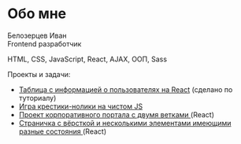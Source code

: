 # Обо мне

Белозерцев Иван
<br>
Frontend разработчик

HTML, CSS, JavaScript, React, AJAX, ООП, Sass

Проекты и задачи:
- <a href="https://github.com/ivvn8/-Tables-sorted-by-fields.-React-JS.">Таблица с информацией о пользователях на React</a> (сделано по туториалу)
- <a href="https://github.com/ivvn8/tic-tac-toe-JS">Игра крестики-нолики на чистом JS</a>
- <a href="https://github.com/ivvn8/chat-network">Проект корпоративного портала с двумя ветками </a>(React)
- <a href="https://github.com/ivvn8/nyamushka">Страничка с вёрсткой и несколькими элементами имеющими разные состояния </a>(React)

